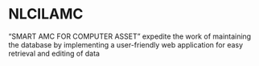 # NLCILAMC
“SMART AMC FOR COMPUTER ASSET” expedite the work  of maintaining the database by implementing a user-friendly web application for  easy retrieval and editing of data
